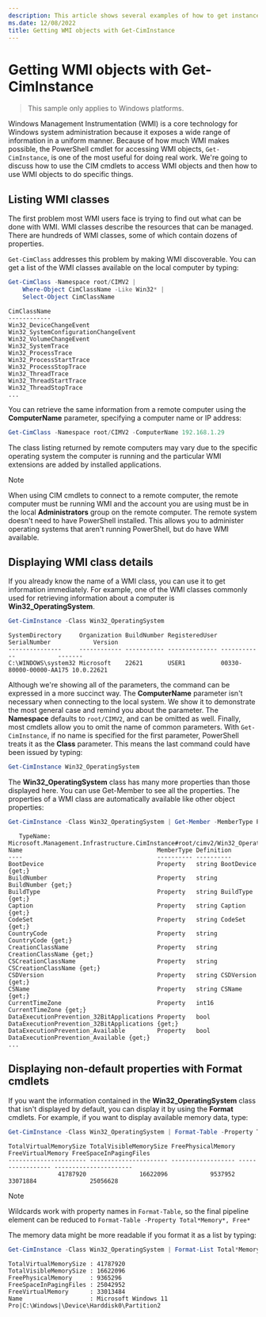 ```yaml
---
description: This article shows several examples of how to get instances of WMI objects from a computer system.
ms.date: 12/08/2022
title: Getting WMI objects with Get-CimInstance
---
```

# Getting WMI objects with Get-CimInstance

> This sample only applies to Windows platforms.

Windows Management Instrumentation (WMI) is a core technology for Windows system administration
because it exposes a wide range of information in a uniform manner. Because of how much WMI makes
possible, the PowerShell cmdlet for accessing WMI objects, `Get-CimInstance`, is one of the most
useful for doing real work. We're going to discuss how to use the CIM cmdlets to access WMI objects
and then how to use WMI objects to do specific things.

## Listing WMI classes

The first problem most WMI users face is trying to find out what can be done with WMI. WMI classes
describe the resources that can be managed. There are hundreds of WMI classes, some of which contain
dozens of properties.

`Get-CimClass` addresses this problem by making WMI discoverable. You can get a list of the WMI
classes available on the local computer by typing:

```powershell
Get-CimClass -Namespace root/CIMV2 | 
    Where-Object CimClassName -Like Win32* | 
    Select-Object CimClassName
```

```Output
CimClassName
------------
Win32_DeviceChangeEvent
Win32_SystemConfigurationChangeEvent
Win32_VolumeChangeEvent
Win32_SystemTrace
Win32_ProcessTrace
Win32_ProcessStartTrace
Win32_ProcessStopTrace
Win32_ThreadTrace
Win32_ThreadStartTrace
Win32_ThreadStopTrace
...
```

You can retrieve the same information from a remote computer using the **ComputerName** parameter,
specifying a computer name or IP address:

```powershell
Get-CimClass -Namespace root/CIMV2 -ComputerName 192.168.1.29
```

The class listing returned by remote computers may vary due to the specific operating system the
computer is running and the particular WMI extensions are added by installed applications.

> [!NOTE]
> When using CIM cmdlets to connect to a remote computer, the remote computer must be running WMI
> and the account you are using must be in the local **Administrators** group on the remote
> computer. The remote system doesn't need to have PowerShell installed. This allows you to
> administer operating systems that aren't running PowerShell, but do have WMI available.

## Displaying WMI class details

If you already know the name of a WMI class, you can use it to get information immediately. For
example, one of the WMI classes commonly used for retrieving information about a computer is
**Win32_OperatingSystem**.

```powershell
Get-CimInstance -Class Win32_OperatingSystem
```

```Output
SystemDirectory     Organization BuildNumber RegisteredUser SerialNumber            Version
---------------     ------------ ----------- -------------- ------------            -------
C:\WINDOWS\system32 Microsoft    22621       USER1          00330-80000-00000-AA175 10.0.22621
```

Although we're showing all of the parameters, the command can be expressed in a more succinct way.
The **ComputerName** parameter isn't necessary when connecting to the local system. We show it to
demonstrate the most general case and remind you about the parameter. The **Namespace** defaults to
`root/CIMV2`, and can be omitted as well. Finally, most cmdlets allow you to omit the name of common
parameters. With `Get-CimInstance`, if no name is specified for the first parameter, PowerShell
treats it as the **Class** parameter. This means the last command could have been issued by typing:

```powershell
Get-CimInstance Win32_OperatingSystem
```

The **Win32_OperatingSystem** class has many more properties than those displayed here. You can use
Get-Member to see all the properties. The properties of a WMI class are automatically available like
other object properties:

```powershell
Get-CimInstance -Class Win32_OperatingSystem | Get-Member -MemberType Property
```

```Output
   TypeName: Microsoft.Management.Infrastructure.CimInstance#root/cimv2/Win32_OperatingSystem
Name                                      MemberType Definition
----                                      ---------- ----------
BootDevice                                Property   string BootDevice {get;}
BuildNumber                               Property   string BuildNumber {get;}
BuildType                                 Property   string BuildType {get;}
Caption                                   Property   string Caption {get;}
CodeSet                                   Property   string CodeSet {get;}
CountryCode                               Property   string CountryCode {get;}
CreationClassName                         Property   string CreationClassName {get;}
CSCreationClassName                       Property   string CSCreationClassName {get;}
CSDVersion                                Property   string CSDVersion {get;}
CSName                                    Property   string CSName {get;}
CurrentTimeZone                           Property   int16 CurrentTimeZone {get;}
DataExecutionPrevention_32BitApplications Property   bool DataExecutionPrevention_32BitApplications {get;}
DataExecutionPrevention_Available         Property   bool DataExecutionPrevention_Available {get;}
...
```

## Displaying non-default properties with Format cmdlets

If you want the information contained in the **Win32_OperatingSystem** class that isn't displayed by
default, you can display it by using the **Format** cmdlets. For example, if you want to display
available memory data, type:

```powershell
Get-CimInstance -Class Win32_OperatingSystem | Format-Table -Property TotalVirtualMemorySize, TotalVisibleMemorySize, FreePhysicalMemory, FreeVirtualMemory, FreeSpaceInPagingFiles
```

```Output
TotalVirtualMemorySize TotalVisibleMemorySize FreePhysicalMemory FreeVirtualMemory FreeSpaceInPagingFiles
---------------------- ---------------------- ------------------ ----------------- ----------------------
              41787920               16622096            9537952          33071884               25056628
```

> [!NOTE]
> Wildcards work with property names in `Format-Table`, so the final pipeline element can be
> reduced to `Format-Table -Property Total*Memory*, Free*`

The memory data might be more readable if you format it as a list by typing:

```powershell
Get-CimInstance -Class Win32_OperatingSystem | Format-List Total*Memory*, Free*
```

```Output
TotalVirtualMemorySize : 41787920
TotalVisibleMemorySize : 16622096
FreePhysicalMemory     : 9365296
FreeSpaceInPagingFiles : 25042952
FreeVirtualMemory      : 33013484
Name                   : Microsoft Windows 11 Pro|C:\Windows|\Device\Harddisk0\Partition2
```
